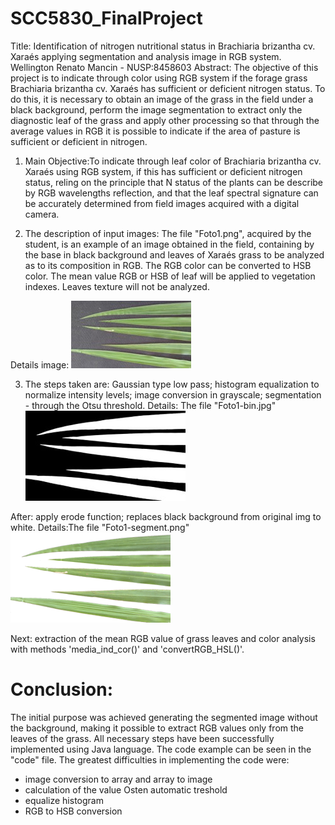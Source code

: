 # SCC5830_FinalProject

Title: Identification of nitrogen nutritional status in Brachiaria brizantha cv. Xaraés applying segmentation and analysis image in RGB system.
Wellington Renato Mancin - NUSP:8458603
Abstract: The objective of this project is to indicate through color using RGB system if the forage grass Brachiaria brizantha cv. Xaraés has sufficient or deficient nitrogen status. To do this, it is necessary to obtain an image of the grass in the field under a black background, perform the image segmentation to extract only the diagnostic leaf of the grass and apply other processing so that through the average values in RGB it is possible to indicate if the area of pasture is sufficient or deficient in nitrogen.

1. Main Objective:To indicate through leaf color of Brachiaria brizantha cv. Xaraés using RGB system, if this has sufficient or deficient nitrogen status, reling on the principle that N status of the plants can be describe by RGB wavelengths reflection, and that the leaf spectral signature can be accurately determined from field images acquired with a digital camera. 

2. The description of input images: The file "Foto1.png", acquired by the student, is an example of an image obtained in the field, containing by the base in black background and leaves of Xaraés grass to be analyzed as to its composition in RGB. The RGB color can be converted to HSB color. The mean value RGB or HSB of leaf will be applied to vegetation indexes. Leaves texture will not be analyzed.

Details image: ![Original_img](https://github.com/WellMandev/SCC5830_Project/blob/master/Foto1.jpg)

3. The steps taken are: Gaussian type low pass; histogram equalization to normalize intensity levels; image conversion in grayscale; segmentation - through the Otsu threshold. 
Details: The file "Foto1-bin.jpg" ![Binarized_img](https://github.com/WellMandev/SCC5830_Project/blob/master/Foto1-bin.jpg)

After: apply erode function; replaces black background from original img to white. 
Details:The file "Foto1-segment.png" ![Segmented_img](https://github.com/WellMandev/SCC5830_Project/blob/master/Foto1-segment.jpg.png)

Next: extraction of the mean RGB value of grass leaves and color analysis with methods 'media_ind_cor()' and 'convertRGB_HSL()'.


# Conclusion:
The initial purpose was achieved generating the segmented image without the background, making it possible to extract RGB values only from the leaves of the grass.
All necessary steps have been successfully implemented using Java language. The code example can be seen in the "code" file.
The greatest difficulties in implementing the code were:
- image conversion to array and array to image
- calculation of the value Osten automatic treshold
- equalize histogram
- RGB to HSB conversion








